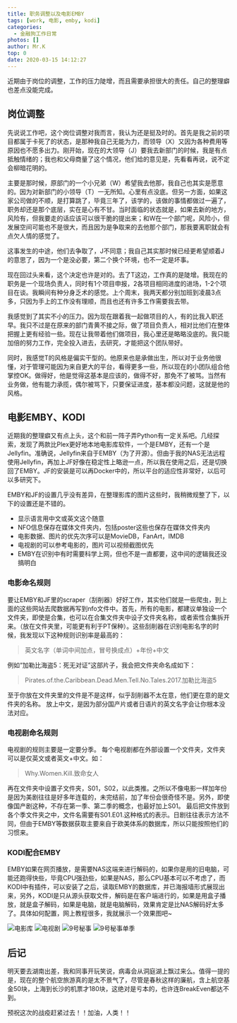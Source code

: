 ```yaml
---
title: 职务调整以及电影EMBY
tags: [work, 电影, emby, kodi]
categories:
  - 金融狗工作日常
photos: []
author: Mr.K
top: 0
date: 2020-03-15 14:12:27
---
```

近期由于岗位的调整，工作的压力陡增，而且需要承担很大的责任。自己的整理癖也差点没能完成。
<!-- more --> 

## 岗位调整
先说说工作吧，这个岗位调整对我而言，我认为还是挺及时的。首先是我之前的项目都属于卡死了的状态，是那种我自己无能为力，而领导（X）又因为各种费用等原因也不愿多出力。刚开始，现在的大领导（J）要我去新部门的时候，我是有点抵触情绪的；我也和父母商量了这个情况，他们给的意见是，先看看再说，说不定会柳暗花明的。

主要是那时候，原部门的一个小兄弟（W）希望我去他那，我自己也其实是愿意的。因为对新部门的小领导（T）一无所知。心里有点没底。但另一方面，如果这家公司做的不顺，是打算跳了，毕竟三年了，该学的，该做的事情都做过一遍了，职务却还是那个底层，实在是心有不甘。当时面临的状态就是，如果去新的地方，风险有，但我要走的话应该可以很干脆的提出来；和W在一个部门呢，风险小，但发展空间可能也不是很大，而且因为是争取来的去他那个部门，那我要离职就会有点欠人情的感觉了。

这事发生的中途，他们去争取了，J不同意；我自己其实那时候已经更希望顺着J的意思了，因为一个是没必要，第二个换个环境，也不一定是坏事。

现在回过头来看，这个决定也许是对的。去了T这边，工作真的是陡增。我现在的职务是一个现场负责人，同时有1个项目申报，2各项目相同进度的进场，1-2个项目在谈。我瞬间有种分身乏术的感觉。上个周末，我两天都分别加班到凌晨3点多，只因为手上的工作没有理顺，而且也还有许多工作需要我去带。

我感觉到了其实不小的压力。因为现在跟着我一起做项目的人，有的比我入职还早。我只不过是在原来的部门青黄不接之际，做了项目负责人，相对比他们在整体把握上更有经验一些。现在让我带着他们做项目，我心里还是略略没底的。我只能加倍的努力工作，完全投入进去，去研究，才能把这个团队带好。

同时，我感觉T的风格是偏实干型的。他原来也是承做出生，所以对于业务他很懂，对于管理可能因为来自更大的平台，看得更多一些，所以现在的小团队组合他掌控OK。做得好，他是觉得这基本是应该的，做得不好，那免不了被骂。当然有业务做，他有能力承揽，偶尔被骂下，只要保证进度，基本都没问题，这就是他的风格。

## 电影EMBY、KODI
近期我的整理癖又有点上头，这个和前一阵子弄Python有一定关系吧。几经探索，发现了两款比Plex更好地本地电影库软件，一个是EMBY，还有一个是Jellyfin。准确说，Jellyfin来自于EMBY（为了开源）。但由于我的NAS无法远程使用Jellyfin，再加上JF好像在稳定性上略逊一点，所以我在使用之后，还是切换回了EMBY。JF的安装是可以再Docker中的，所以平台的适应性非常好，以后可以多研究下。

EMBY和JF的设置几乎没有差异，在整理影库的图片这些时，我稍微规整了下，以下的设置还是不错的。
- 显示语言用中文或英文这个随意
- NFO信息保存在媒体文件夹内，包括poster这些也保存在媒体文件夹内
- 电影数据、图片的优先次序可以是MovieDB，FanArt，IMDB
- 电视剧的可以参考电影的，图片可以视频截图优先
- EMBY在识别中有时需要科学上网，但也不是一直都要，这中间的逻辑我还没搞明白

### 电影命名规则
要让EMBY和JF里的scraper（刮削器）好好工作，其实他们就是一些爬虫，到上面的这些网站去爬数据再写到nfo文件中。首先，所有的电影，都建议单独设一个文件夹，即使是合集，也可以在合集文件夹中设子文件夹名称，或者索性合集拆开来。（放在文件夹里，可能更有利于PT保种）。这些刮削器在识别电影名字的时候，我发现以下这种规则识别率是最高的：
> 英文名字（单词中间加点，冒号换成点）+年份+中文

例如“加勒比海盗5：死无对证”这部片子，我会把文件夹命名成如下：
> Pirates.of.the.Caribbean.Dead.Men.Tell.No.Tales.2017.加勒比海盗5

至于你放在文件夹里的文件是不是这样，似乎刮削器不太在意，他们更在意的是文件夹的名称。
放上中文，是因为部分国产片或者日语片的英文名字会让你根本没法对应。

### 电视剧命名规则
电视剧的规则主要是一定要分季。
每个电视剧都在外部设置一个文件夹，文件夹可以是仅英文或者英文+中文。如：
> Why.Women.Kill.致命女人

再在文件夹中设置子文件夹，S01，S02，以此类推。之所以不像电影一样加年份是因为美剧往往是好多年连载的，未完结前，加了年份会很奇怪不是。另外，即使像国产剧这种，不存在第一季、第二季的概念，也最好加上S01。
最后把文件放到各个季文件夹之中，文件名需要有S01.E01.这种格式的表示。日剧往往表示方法不同，但由于EMBY等数据获取主要来自于欧美体系的数据库，所以只能按照他们的习惯来。

### KODI配合EMBY
EMBY如果在网页播放，是需要NAS这端来进行解码的，如果你是用的旧电脑，可能还跑得快些，毕竟CPU强劲些，如果是NAS，那么CPU基本可以不考虑了，而KODI中有插件，可以安装了之后，读取EMBY的数据库，并已海报墙形式展现出来，另外，KODI是只从源头获取文件，解码是在客户端进行的，如果是用盒子播放，就是盒子解码，如果是电脑，就是电脑解码，效果肯定是比NAS解码好太多了。具体如何配置，网上教程很多，我就展示一个效果图吧~

![电影库](https://file.kmore.ml/blog_img/20200315145459.png "电影库首页")
![电视剧](https://file.kmore.ml/blog_img/20200315145545.png "电视剧库首页")
![9号秘事](https://file.kmore.ml/blog_img/20200315145853.png "一部剧的首页")
![9号秘事单季](https://file.kmore.ml/blog_img/20200315150016.png "一部剧的某一季")






## 后记
明天要去湖南出差，我和同事开玩笑说，病毒会从洞庭湖上飘过来么。值得一提的是，现在的整个航空旅游真的是太不景气了，尽管是春秋这样的廉航，含上航空基金50块，上海到长沙的机票才180块，这绝对是亏本的，也许连BreakEven都达不到。

预祝这次的战疫赶紧过去！！加油，人类！！


